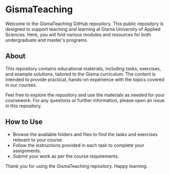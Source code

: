 # GismaTeaching

Welcome to the GismaTeaching GitHub repository. This public repository is designed to support teaching and learning at Gisma University of Applied Sciences. Here, you will find various modules and resources for both undergraduate and master's programs.

## About

This repository contains educational materials, including tasks, exercises, and example solutions, tailored to the Gisma curriculum. The content is intended to provide practical, hands-on experience with the topics covered in our courses. 

Feel free to explore the repository and use the materials as needed for your coursework. For any questions or further information, please open an issue in this repository.

## How to Use

- Browse the available folders and files to find the tasks and exercises relevant to your course.
- Follow the instructions provided in each task to complete your assignments.
- Submit your work as per the course requirements.

Thank you for using the GismaTeaching repository. Happy learning.
